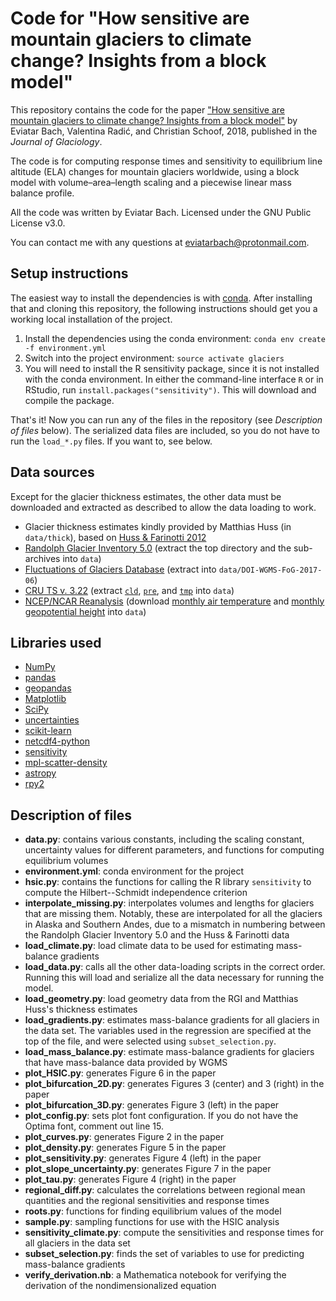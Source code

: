 # Code for "How sensitive are mountain glaciers to climate change? Insights from a block model"

This repository contains the code for the paper ["How sensitive are mountain glaciers to climate change? Insights from a block model"](https://doi.org/10.1017/jog.2018.15) by Eviatar Bach, Valentina Radić, and Christian Schoof, 2018, published in the *Journal of Glaciology*.

The code is for computing response times and sensitivity to equilibrium line altitude (ELA) changes for mountain glaciers worldwide, using a block model with volume–area–length scaling and a piecewise linear mass balance profile.

All the code was written by Eviatar Bach. Licensed under the GNU Public License v3.0.

You can contact me with any questions at eviatarbach@protonmail.com.

## Setup instructions
The easiest way to install the dependencies is with [conda](https://conda.io/docs/). After installing that and cloning this repository, the following instructions should get you a working local installation of the project.

1. Install the dependencies using the conda environment: `conda env create -f environment.yml`
2. Switch into the project environment: `source activate glaciers`
3. You will need to install the R sensitivity package, since it is not installed with the conda environment. In either the command-line interface `R` or in RStudio, run `install.packages("sensitivity")`. This will download and compile the package.

That's it! Now you can run any of the files in the repository (see *Description of files* below). The serialized data files are included, so you do not have to run the `load_*.py` files. If you want to, see below.

## Data sources
Except for the glacier thickness estimates, the other data must be downloaded and extracted as described to allow the data loading to work.

* Glacier thickness estimates kindly provided by Matthias Huss (in `data/thick`), based on [Huss & Farinotti 2012](http://doi.org/10.1029/2012JF002523)
* [Randolph Glacier Inventory 5.0](https://www.glims.org/RGI/rgi50_files/rgi50.zip) (extract the top directory and the sub-archives into `data`)
* [Fluctuations of Glaciers Database](http://wgms.ch/downloads/DOI-WGMS-FoG-2017-06.zip) (extract into `data/DOI-WGMS-FoG-2017-06`)
* [CRU TS v. 3.22](https://crudata.uea.ac.uk/cru/data/hrg/cru_ts_3.23/cruts.1506241137.v3.23/) (extract [`cld`](https://crudata.uea.ac.uk/cru/data/hrg/cru_ts_3.23/cruts.1506241137.v3.23/cld/cru_ts3.23.1901.2014.cld.dat.nc.gz), [`pre`](https://crudata.uea.ac.uk/cru/data/hrg/cru_ts_3.23/cruts.1506241137.v3.23/pre/cru_ts3.23.1901.2014.pre.dat.nc.gz), and [`tmp`](https://crudata.uea.ac.uk/cru/data/hrg/cru_ts_3.23/cruts.1506241137.v3.23/tmp/cru_ts3.23.1901.2014.tmp.dat.nc.gz) into `data`)
* [NCEP/NCAR Reanalysis](https://www.esrl.noaa.gov/psd/data/gridded/data.ncep.reanalysis.derived.pressure.html) (download [monthly air temperature](ftp://ftp.cdc.noaa.gov/Datasets/ncep.reanalysis.derived/pressure/air.mon.mean.nc) and [monthly geopotential height](ftp://ftp.cdc.noaa.gov/Datasets/ncep.reanalysis.derived/pressure/hgt.mon.mean.nc) into `data`)


## Libraries used
- [NumPy](http://www.numpy.org/)
- [pandas](http://pandas.pydata.org/)
- [geopandas](http://geopandas.org/)
- [Matplotlib](https://matplotlib.org/)
- [SciPy](https://scipy.org/scipylib/index.html)
- [uncertainties](https://pythonhosted.org/uncertainties/)
- [scikit-learn](http://scikit-learn.org/stable/)
- [netcdf4-python](http://unidata.github.io/netcdf4-python/)
- [sensitivity](https://cran.r-project.org/web/packages/sensitivity/index.html)
- [mpl-scatter-density](https://github.com/astrofrog/mpl-scatter-density)
- [astropy](http://www.astropy.org/)
- [rpy2](https://rpy2.bitbucket.io/)

## Description of files
- **data.py**: contains various constants, including the scaling constant, uncertainty values for different parameters, and functions for computing equilibrium volumes
- **environment.yml**: conda environment for the project
- **hsic.py**: contains the functions for calling the R library `sensitivity` to compute the Hilbert--Schmidt independence criterion
- **interpolate_missing.py**: interpolates volumes and lengths for glaciers that are missing them. Notably, these are interpolated for all the glaciers in Alaska and Southern Andes, due to a mismatch in numbering between the Randolph Glacier Inventory 5.0 and the Huss & Farinotti data 
- **load_climate.py**: load climate data to be used for estimating mass-balance gradients
- **load_data.py**: calls all the other data-loading scripts in the correct order. Running this will load and serialize all the data necessary for running the model.
- **load_geometry.py**: load geometry data from the RGI and Matthias Huss's thickness estimates
- **load_gradients.py**: estimates mass-balance gradients for all glaciers in the data set. The variables used in the regression are specified at the top of the file, and were selected using `subset_selection.py`.
- **load_mass_balance.py**: estimate mass-balance gradients for glaciers that have mass-balance data provided by WGMS
- **plot_HSIC.py**: generates Figure 6 in the paper
- **plot_bifurcation_2D.py**: generates Figures 3 (center) and 3 (right) in the paper
- **plot_bifurcation_3D.py**: generates Figure 3 (left) in the paper
- **plot_config.py**: sets plot font configuration. If you do not have the Optima font, comment out line 15.
- **plot_curves.py**: generates Figure 2 in the paper
- **plot_density.py**: generates Figure 5 in the paper
- **plot_sensitivity.py**: generates Figure 4 (left) in the paper
- **plot_slope_uncertainty.py**: generates Figure 7 in the paper
- **plot_tau.py**: generates Figure 4 (right) in the paper
- **regional_diff.py**: calculates the correlations between regional mean quantities and the regional sensitivities and response times
- **roots.py**: functions for finding equilibrium values of the model
- **sample.py**: sampling functions for use with the HSIC analysis
- **sensitivity_climate.py**: compute the sensitivities and response times for all glaciers in the data set
- **subset_selection.py**: finds the set of variables to use for predicting mass-balance gradients
- **verify_derivation.nb**: a Mathematica notebook for verifying the derivation of the nondimensionalized equation
